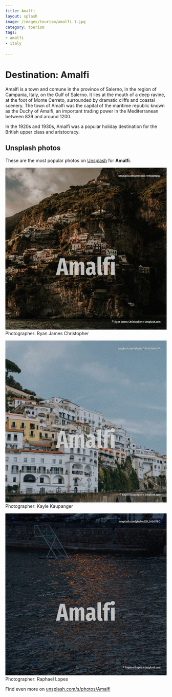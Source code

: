 ```yaml
---
title: Amalfi
layout: splash
image: /images/tourism/amalfi.1.jpg
category: tourism
tags:
- amalfi
- italy

---
```

# Destination: Amalfi

Amalfi  is a town and comune in the province of Salerno, in the region of Campania, Italy, on the 
Gulf of Salerno.
It lies at the mouth of a deep ravine, at the foot of Monte Cerreto, surrounded by dramatic cliffs 
and coastal scenery.
The town of Amalfi was the capital of the maritime republic known as the Duchy of Amalfi, an 
important trading power in the Mediterranean between 839 and around 1200.

In the 1920s and 1930s, Amalfi was a popular holiday destination for the British upper class and 
aristocracy.

 
## Unsplash photos
These are the most popular photos on [Unsplash](https://unsplash.com) for **Amalfi**.
 
![Amalfi](/images/tourism/amalfi.1.jpg)
Photographer:  Ryan James Christopher
 
![Amalfi](/images/tourism/amalfi.2.jpg)
Photographer:  Kayle Kaupanger
 
![Amalfi](/images/tourism/amalfi.3.jpg)
Photographer:  Raphael Lopes
 
Find even more on [unsplash.com/s/photos/Amalfi](https://unsplash.com/s/photos/Amalfi)
 
